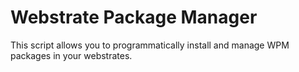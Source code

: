 # Webstrate Package Manager

This script allows you to programmatically install and manage WPM packages in your webstrates.